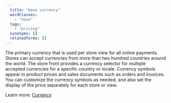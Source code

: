 ```yaml
---
  title: "base currency"
  wordClasses:
    - "noun"
  tags:
    - "pricing"
  synonyms: []
  relatedTerms: [] 
---
```

The primary currency that is used per store view for all online payments. Stores can accept currencies from more than two hundred countries around the world. The store front provides a currency selector for multiple accepted currencies for a specific country or locale. Currency symbols appear in product prices and sales documents such as orders and invoices. You can customize the currency symbols as needed, and also set the display of the price separately for each store or view.

Learn more: [Currency](https://docs.magento.com/m2/ee/user_guide/stores/currency.html)
